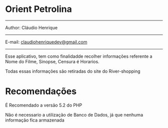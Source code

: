 Orient Petrolina
===============
*******************************************************************************
 Author: Cláudio Henrique                                                   
**                                                                            ** 
 E-mail: claudiohenriquedev@gmail.com                                        
**                                                                            **  

Esse aplicativo, tem como finalidadde recolher informações referente a 
Nome do Filme, Sinopse, Censura é Horarios.

Todas essas informações são retiradas do site do River-shopping

Recomendações
===============
É Recomendado a versão 5.2 do PHP

Não é necessario a utilização de Banco de Dados, já que nenhuma informação fica armazenada

